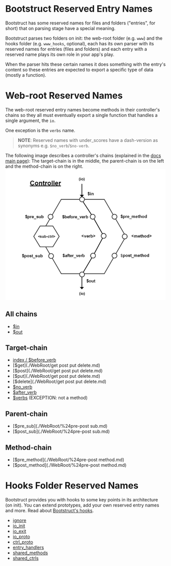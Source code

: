 Bootstruct Reserved Entry Names
===============================
Bootstruct has some reserved names for files and folders ("entries", for short) that on parsing stage have a special meaning.

Bootstruct parses two folders on init: the web-root folder (e.g. `www`) and the hooks folder (e.g. `www_hooks`, optional), each has its own parser with its reserved names for entries (files and folders) and each entry with a reserved name plays its own role in your app's play.

When the parser hits these certain names it does something with the entry's content so these entries are expected to export a specific type of data (mostly a function).




Web-root Reserved Names
=======================
The web-root reserved entry names become methods in their controller's chains so they all must eventually export a single function that handles a single argument, the `io`.

One exception is the `verbs` name.

>**NOTE**: Reserved names with under_scores have a dash-version as synonyms e.g. `$no_verb`/`$no-verb`.

The following image describes a controller's chains (explained in the [docs main page](https://github.com/taitulism/Bootstruct/blob/master/README.md#controllers-flow)): The target-chain is in the middle, the parent-chain is on the left and the method-chain is on the right.
![Controller Chart-Flow](https://raw.githubusercontent.com/taitulism/Bootstruct/master/Docs/controller-flowchart.png)




All chains
----------
* [$in](./WebRoot/%24in%20%26%20%24out.md)
* [$out](./WebRoot/%24in%20%26%20%24out.md)




Target-chain
------------
* [index / $before_verb](./WebRoot/index.md)
* [$get](./WebRoot/get post put delete.md)
* [$post](./WebRoot/get post put delete.md)
* [$put](./WebRoot/get post put delete.md)
* [$delete](./WebRoot/get post put delete.md)
* [$no_verb](./WebRoot/%24no_verb.md)
* [$after_verb](./WebRoot/%24after_verb.md)
* [$verbs](./WebRoot/%24verbs.md) (EXCEPTION: not a method)




Parent-chain
------------
* [$pre_sub](./WebRoot/%24pre-post sub.md)
* [$post_sub](./WebRoot/%24pre-post sub.md)




Method-chain
------------
* [$pre_method](./WebRoot/%24pre-post method.md)
* [$post_method](./WebRoot/%24pre-post method.md)




Hooks Folder Reserved Names
===========================
Bootstruct provides you with hooks to some key points in its architecture (on init). You can extend prototypes, add your own reserved entry names and more. Read about [Bootstruct's hooks](../Hooks.md).

* [ignore](./Hooks/ignore.md)
* [io_init](./Hooks/io_init.md)
* [io_exit](./Hooks/io_exit.md)
* [io_proto](./Hooks/io_proto.md)
* [ctrl_proto](./Hooks/ctrl_proto.md)
* [entry_handlers](./Hooks/entry_handlers.md)
* [shared_methods](./Hooks/shared_methods.md)
* [shared_ctrls](./Hooks/shared_ctrls.md)
